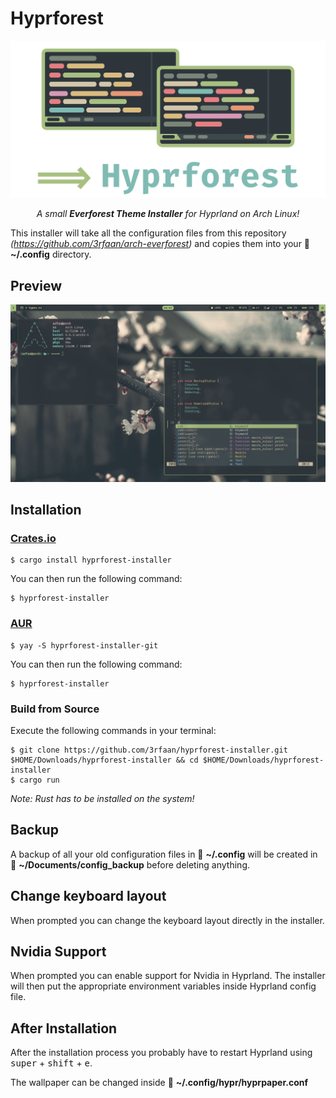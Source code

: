 # Hyprforest

<p align="center"><img src="hyprforest_logo.png" /></p>

<p align="center"><em>A small <strong>Everforest Theme Installer</strong> for Hyprland on Arch Linux!</em></p>

This installer will take all the configuration files from this repository _(https://github.com/3rfaan/arch-everforest)_ and copies them into your 📁 **~/.config** directory.

## Preview

<img src="https://raw.githubusercontent.com/3rfaan/arch-everforest/main/arch-everforest.png" />

## Installation

### [Crates.io](https://crates.io/crates/hyprforest-installer)

```
$ cargo install hyprforest-installer
```

You can then run the following command:

```
$ hyprforest-installer
```

### [AUR](https://aur.archlinux.org/packages/hyprforest-installer-bin)

```
$ yay -S hyprforest-installer-git
```

You can then run the following command:

```
$ hyprforest-installer
```

### Build from Source

Execute the following commands in your terminal:

```
$ git clone https://github.com/3rfaan/hyprforest-installer.git $HOME/Downloads/hyprforest-installer && cd $HOME/Downloads/hyprforest-installer
$ cargo run
```

_Note: Rust has to be installed on the system!_

## Backup

A backup of all your old configuration files in 📁 **~/.config** will be created in 📁 **~/Documents/config_backup** before deleting anything.

## Change keyboard layout

When prompted you can change the keyboard layout directly in the installer.

## Nvidia Support

When prompted you can enable support for Nvidia in Hyprland. The installer will then put the appropriate environment variables inside Hyprland config file.

## After Installation

After the installation process you probably have to restart Hyprland using <kbd>super</kbd> + <kbd>shift</kbd> + <kbd>e</kbd>.

The wallpaper can be changed inside 📁 **~/.config/hypr/hyprpaper.conf**

